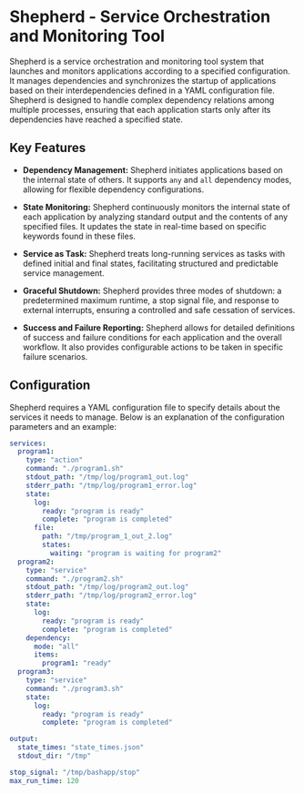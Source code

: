 # Shepherd - Service Orchestration and Monitoring Tool

Shepherd is a service orchestration and monitoring tool system that launches and monitors applications according
to a specified configuration. It manages dependencies and synchronizes the startup of applications based on 
their interdependencies defined in a YAML configuration file. Shepherd is designed to handle complex dependency
relations among multiple processes, ensuring that each application starts only after its dependencies have reached
a specified state. 



## Key Features

- **Dependency Management:** Shepherd initiates applications based on the internal state of others.
It supports `any` and `all` dependency modes, allowing for flexible dependency configurations.

- **State Monitoring:** Shepherd continuously monitors the internal state of each application by 
analyzing standard output and the contents of any specified files. It updates the state in real-time based 
on specific keywords found in these files.

- **Service as Task:** Shepherd treats long-running services as tasks with defined initial and final states, 
facilitating structured and predictable service management.

- **Graceful Shutdown:** Shepherd provides three modes of shutdown: a predetermined maximum runtime, a stop signal 
file, and response to external interrupts, ensuring a controlled and safe cessation of services.

- **Success and Failure Reporting:** Shepherd allows for detailed definitions of success and failure conditions for 
each application and the overall workflow. It also provides configurable actions to be taken in specific failure 
scenarios.

## Configuration
Shepherd requires a YAML configuration file to specify details about the services it needs to manage.
Below is an explanation of the configuration parameters and an example:

```yaml
services:
  program1:
    type: "action"
    command: "./program1.sh"
    stdout_path: "/tmp/log/program1_out.log"
    stderr_path: "/tmp/log/program1_error.log"
    state:
      log:
        ready: "program is ready"
        complete: "program is completed"
      file:
        path: "/tmp/program_1_out_2.log"
        states:
          waiting: "program is waiting for program2"
  program2:
    type: "service"
    command: "./program2.sh"
    stdout_path: "/tmp/log/program2_out.log"
    stderr_path: "/tmp/log/program2_error.log"
    state:
      log:
        ready: "program is ready"
        complete: "program is completed"
    dependency:
      mode: "all"
      items:
        program1: "ready"
  program3:
    type: "service"
    command: "./program3.sh"
    state:
      log:
        ready: "program is ready"
        complete: "program is completed"

output:
  state_times: "state_times.json"
  stdout_dir: "/tmp"

stop_signal: "/tmp/bashapp/stop"
max_run_time: 120

```

